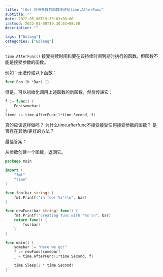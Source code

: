 ```yaml
---
title: "[Go] 将带参数的函数传递给time.AfterFunc"
subtitle: ""
date: 2022-05-08T19:30:03+08:00
lastmod: 2022-01-08T19:30:03+08:00
description: ""

tags: ["Golang"]
categories: ["Golang"]
---
```


`time.AfterFunc()` 接受持续时间和要在该持续时间到期时执行的函数。但函数不能是接受参数的函数。

例如：无法传递以下函数：
```go
func Foo (b *Bar) {}
```

但是，可以初始化调用上述函数的新函数，然后传递它：
```go
f := func() {
    Foo(somebar)
}
timer := time.AfterFunc(1*time.Second, f)
```

真的应该这样做吗？
为什么time.afterfunc不接受接受任何接受参数的函数？
是否存在其他/更好的方法？

最佳答案：

从参数创建一个函数，返回它。

```go
package main

import (
    "fmt"
    "time"
)

func foo(bar string) {
    fmt.Printf("in foo('%s')\n", bar)
}

func newFunc(bar string) func() {
    fmt.Printf("creating func with '%s'\n", bar)
    return func() {
        foo(bar)
    }
}

func main() {
    somebar := "Here we go!"
    f := newFunc(somebar)
    _ = time.AfterFunc(1*time.Second, f)

    time.Sleep(2 * time.Second)
}
```
